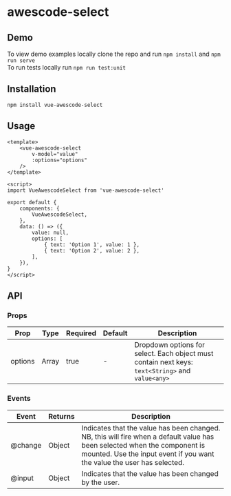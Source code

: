 # awescode-select

## Demo
To view demo examples locally clone the repo and run ```npm install``` and ```npm run serve```  
To run tests locally run ```npm run test:unit```

## Installation
```
npm install vue-awescode-select
```

## Usage
```
<template>
 	<vue-awescode-select 
    	v-model="value"
        :options="options"
    />
</template>

<script>
import VueAwescodeSelect from 'vue-awescode-select'

export default {
	components: {
    	VueAwescodeSelect,
	},
    data: () => ({
    	value: null,
    	options: [
        	{ text: 'Option 1', value: 1 },
          	{ text: 'Option 2', value: 2 },
        ],
    }),
}
</script>
```

## API

### Props

| Prop  | Type  | Required  | Default  | Description  |
|---|---|---|---|---|
| options  | Array  | true  | -  | Dropdown options for select. Each object must contain next keys: ```text<String>``` and ```value<any>```    |

### Events

| Event                         | Returns         | Description                              |
|-------------------------------|-----------------|------------------------------------------|
| @change                      	| Object    			| Indicates that the value has been changed. NB, this will fire when a default value has been selected when the component is mounted. Use the input event if you want the value the user has selected.|	          
| @input                        | Object	        | Indicates that the value has been changed by the user.|



